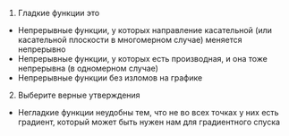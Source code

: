 1. Гладкие функции это
  * Непрерывные функции, у которых направление касательной (или касательной плоскости в многомерном случае) меняется непрерывно
  * Непрерывные функции, у которых есть производная, и она тоже непрерывна (в одномерном случае)
  * Непрерывные функции без изломов на графике
2. Выберите верные утверждения
  * Негладкие функции неудобны тем, что не во всех точках у них есть градиент, который может быть нужен нам для градиентного спуска
